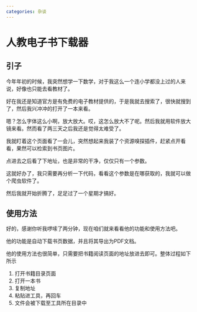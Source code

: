 ```yaml
---
categories: 杂谈
---
```


# 人教电子书下载器

## 引子

今年年初的时候，我突然想学一下数学，对于我这么一个连小学都没上过的人来说，好像也只能去看教材了。

好在我还是知道官方是有免费的电子教材提供的，于是我就去搜索了，很快就搜到了，然后我兴冲冲的打开了一本来看。

嗯？怎么字体这么小啊，放大放大。哎，这怎么放大不了呢。然后我就用软件放大镜来看。然而看了两三天之后我还是觉得太难受了。

我就盯着这个页面看了一会儿，突然想起来我装了个资源嗅探插件，赶紧点开看看，果然可以检索到书页图片。

点进去之后看了下地址，也是非常的干净，仅仅只有一个参数。

这就好办了，我只需要再分析一下代码，看看这个参数是在哪获取的，我就可以做个爬虫软件了。

然后我就开始折腾了，足足过了一个星期才搞好。

## 使用方法

好的，感谢你听我啰嗦了两分钟，现在咱们就来看看他的功能和使用方法吧。

他的功能是自动下载书页数据，并且将其导出为PDF文档。

他的使用方法也很简单，只需要把书籍阅读页面的地址放进去即可。整体过程如下所示

1. 打开书籍目录页面
2. 打开一本书
3. 复制地址
4. 粘贴进工具，再回车
5. 文件会被下载至工具所在目录中
